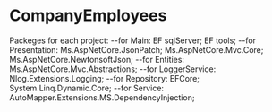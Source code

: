 # CompanyEmployees

Packeges for each project:
--for Main:
EF sqlServer;
EF tools;
--for Presentation:
Ms.AspNetCore.JsonPatch;
Ms.AspNetCore.Mvc.Core;
Ms.AspNetCore.NewtonsoftJson;
--for Entities:
Ms.AspNetCore.Mvc.Abstractions;
--for LoggerService:
Nlog.Extensions.Logging;
--for Repository:
EFCore;
System.Linq.Dynamic.Core;
--for Service:
AutoMapper.Extensions.MS.DependencyInjection;
